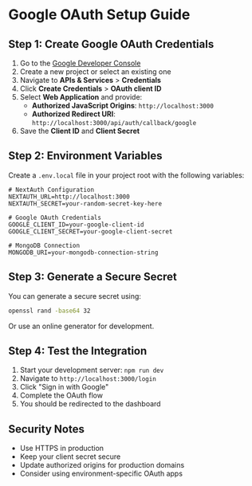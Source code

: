 # Google OAuth Setup Guide

## Step 1: Create Google OAuth Credentials

1. Go to the [Google Developer Console](https://console.developers.google.com)
2. Create a new project or select an existing one
3. Navigate to **APIs & Services** > **Credentials**
4. Click **Create Credentials** > **OAuth client ID**
5. Select **Web Application** and provide:
   - **Authorized JavaScript Origins**: `http://localhost:3000`
   - **Authorized Redirect URI**: `http://localhost:3000/api/auth/callback/google`
6. Save the **Client ID** and **Client Secret**

## Step 2: Environment Variables

Create a `.env.local` file in your project root with the following variables:

```env
# NextAuth Configuration
NEXTAUTH_URL=http://localhost:3000
NEXTAUTH_SECRET=your-random-secret-key-here

# Google OAuth Credentials
GOOGLE_CLIENT_ID=your-google-client-id
GOOGLE_CLIENT_SECRET=your-google-client-secret

# MongoDB Connection
MONGODB_URI=your-mongodb-connection-string
```

## Step 3: Generate a Secure Secret

You can generate a secure secret using:

```bash
openssl rand -base64 32
```

Or use an online generator for development.

## Step 4: Test the Integration

1. Start your development server: `npm run dev`
2. Navigate to `http://localhost:3000/login`
3. Click "Sign in with Google"
4. Complete the OAuth flow
5. You should be redirected to the dashboard

## Security Notes

- Use HTTPS in production
- Keep your client secret secure
- Update authorized origins for production domains
- Consider using environment-specific OAuth apps 